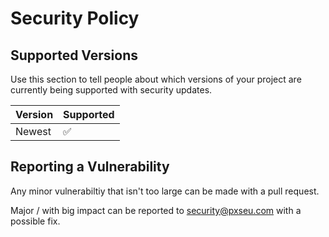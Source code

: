 # Security Policy

## Supported Versions

Use this section to tell people about which versions of your project are
currently being supported with security updates.

| Version | Supported          |
| ------- | ------------------ |
| Newest  | :white_check_mark: |

## Reporting a Vulnerability

Any minor vulnerabiltiy that isn't too large can be made with a pull request.

Major / with big impact can be reported to [security@pxseu.com](mailto:security@pxseu.com) with a possible fix.
